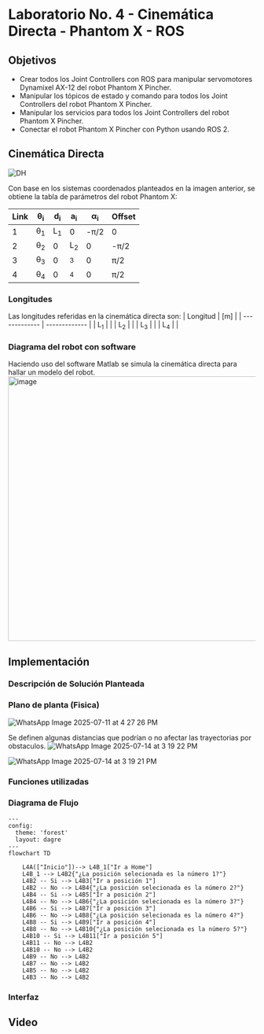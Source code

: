 # Laboratorio No. 4 - Cinemática Directa - Phantom X - ROS
## Objetivos
- Crear todos los Joint Controllers con ROS para manipular servomotores Dynamixel AX-12 del robot Phantom X Pincher.
- Manipular los tópicos de estado y comando para todos los Joint Controllers del robot Phantom X Pincher.
- Manipular los servicios para todos los Joint Controllers del robot Phantom X Pincher.
- Conectar el robot Phantom X Pincher con Python usando ROS 2.
## Cinemática Directa
![DH](https://github.com/user-attachments/assets/3f850587-a265-42ad-8ed5-8da054932eba)

Con base en los sistemas coordenados planteados en la imagen anterior, se obtiene la tabla de parámetros del robot Phantom X:

| Link  | θ<sub>i</sub> | d<sub>i</sub> | a<sub>i</sub> |  α<sub>i</sub>  |  Offset  |
| ------------- | ------------- | ------------- | ------------- | ------------- | ------------- |
| 1  | θ<sub>1</sub>  | L<sub>1</sub> | 0 | -π/2 | 0 |
|  2|  θ<sub>2</sub> | 0 | L<sub>2</sub> | 0 | -π/2 |
|  3|  θ<sub>3</sub> | 0 | <sub>3</sub> | 0 | π/2 |
|  4|  θ<sub>4</sub> | 0 | <sub>4</sub> | 0 | π/2 |

### Longitudes

Las longitudes referidas en la cinemática directa son:
| Longitud  | [m] |
| ------------- | ------------- |
| L<sub>1</sub>  |   |
| L<sub>2</sub>  |   |
| L<sub>3</sub>  |   |
| L<sub>4</sub>  |   |

### Diagrama del robot con software
Haciendo uso del software Matlab se simula la cinemática directa para hallar un modelo del robot.
<img width="677" height="538" alt="image" src="https://github.com/user-attachments/assets/38e3ea91-bff2-4aed-9e27-0879f55a18a4" />


## Implementación
### Descripción de Solución Planteada
### Plano de planta (Fisica)

![WhatsApp Image 2025-07-11 at 4 27 26 PM](https://github.com/user-attachments/assets/233fdfba-aec5-47fc-89e7-ff304fa8309f)

Se definen algunas distancias que podrían o no afectar las trayectorias por obstaculos.
![WhatsApp Image 2025-07-14 at 3 19 22 PM](https://github.com/user-attachments/assets/f9fde4af-e041-43ee-918f-8640ad8ba0e5)

![WhatsApp Image 2025-07-14 at 3 19 21 PM](https://github.com/user-attachments/assets/c9b3d927-4888-4df5-9152-9d19f707165e)

### Funciones utilizadas

### Diagrama de Flujo
```mermaid
---
config:
  theme: 'forest'
  layout: dagre
---
flowchart TD

    L4A(["Inicio"])--> L4B_1["Ir a Home"]
    L4B_1 --> L4B2{"¿La posición selecionada es la número 1?"}
    L4B2 -- Si --> L4B3["Ir a posición 1"]
    L4B2 -- No --> L4B4{"¿La posición selecionada es la número 2?"}
    L4B4 -- Si --> L4B5["Ir a posición 2"]
    L4B4 -- No --> L4B6{"¿La posición selecionada es la número 3?"}
    L4B6 -- Si --> L4B7["Ir a posición 3"]
    L4B6 -- No --> L4B8{"¿La posición selecionada es la número 4?"}
    L4B8 -- Si --> L4B9["Ir a posición 4"]
    L4B8 -- No --> L4B10{"¿La posición selecionada es la número 5?"}
    L4B10 -- Si --> L4B11["Ir a posición 5"]
    L4B11 -- No --> L4B2
    L4B10 -- No --> L4B2
    L4B9 -- No --> L4B2
    L4B7 -- No --> L4B2
    L4B5 -- No --> L4B2 
    L4B3 -- No --> L4B2
```



### Interfaz


## Video 
